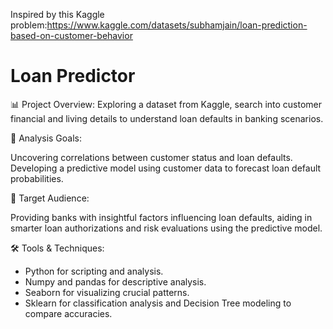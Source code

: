 Inspired by this Kaggle problem:https://www.kaggle.com/datasets/subhamjain/loan-prediction-based-on-customer-behavior

# Loan Predictor 
📊 Project Overview:
Exploring a dataset from Kaggle, search into customer financial and living details to understand loan defaults in banking scenarios.

🎯 Analysis Goals:

Uncovering correlations between customer status and loan defaults.
Developing a predictive model using customer data to forecast loan default probabilities.

👥 Target Audience:

Providing banks with insightful factors influencing loan defaults, aiding in smarter loan authorizations and risk evaluations using the predictive model.

🛠️ Tools & Techniques:

- Python for scripting and analysis.
- Numpy and pandas for descriptive analysis.
- Seaborn for visualizing crucial patterns.
- Sklearn for classification analysis and Decision Tree modeling to compare accuracies.
